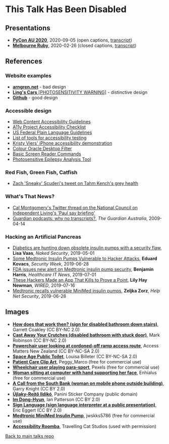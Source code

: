 # This Talk Has Been Disabled

## Presentations
 
* [**PyCon AU 2020**](https://youtube.com/watch?v=UnJ9MgmKrGg), 2020-09-05 (open captions, [transcript](transcript-pycon2021.md))
* [**Melbourne Ruby**](https://youtube.com/watch?v=wPlDNZtQ6QM), 2020-02-26 (closed captions, [transcript](transcript-melbruby.md))

## References

### Website examples

* [**arngren.net**](http://arngren.net) - bad design
* [**Ling's Cars** [PHOTOSENSITIVITY WARNING]](https://lingscars.com/) - distinctive design
* [**Github**](https://github.com) - good design

### Accessible design

* [Web Content Accessibility Guidelines](https://www.w3.org/WAI/standards-guidelines/wcag/)
* [A11y Project Accessibility Checklist](https://a11yproject.com/checklist/)
* [US Federal Plain Language Guidelines](https://plainlanguage.gov/guidelines/)
* [List of tools for accessibility testing](https://www.w3.org/WAI/ER/tools/)
* [Kristy Viers' iPhone accessibility demonstration](https://twitter.com/Kristy_Viers/status/1287189581926981634)
* [Colour Oracle Desktop Filter](http://colororacle.org)
* [Basic Screen Reader Commands](https://developer.paciellogroup.com/blog/2015/01/basic-screen-reader-commands-for-accessibility-testing/)
* [Photosensitive Epilepsy Analysis Tool](https://trace.umd.edu/peat)

### Red Fish, Green Fish, Catfish

* [Zach 'Sneaky' Scuderi's tweet on Tahm Kench's grey health](https://twitter.com/Sneaky/status/623598093674483712)

### What's That News?

* [Cal Montgomery's Twitter thread on the National Council on Independent Living's 'Paul say briefing'](https://twitter.com/Cal__Montgomery/status/1285034180397748230)
* [Guardian podcasts: why no transcripts?](https://www.theguardian.com/help/insideguardian/2009/apr/14/blogpost), *The Guardian Australia*, 2009-04-14

### Hacking an Artificial Pancreas

* [Diabetics are hunting down obsolete insulin pumps with a security flaw](https://nakedsecurity.sophos.com/2019/05/01/diabetics-are-hunting-down-obsolete-insulin-pumps-with-a-security-flaw/), **Lisa Vaas**, *Naked Security*, 2019-05-01
* [Some Medtronic Insulin Pumps Vulnerable to Hacker Attacks](https://www.securityweek.com/some-medtronic-insulin-pumps-vulnerable-hacker-attacks), **Eduard Kovacs**, *Security Week*, 2019-06-28
* [FDA issues new alert on Medtronic insulin pump security](https://www.healthcareitnews.com/news/fda-issues-new-alert-medtronic-insulin-pump-security), **Benjamin Harris**, *Healthcare IT News*, 2019-07-01
* [These Hackers Made an App That Kills to Prove a Point](https://www.wired.com/story/medtronic-insulin-pump-hack-app/), **Lily Hay Newman**, *WIRED*, 2019-07-16
* [Medtronic recalls vulnerable MiniMed insulin pumps](https://www.helpnetsecurity.com/2019/06/28/hackable-medtronic-insulin-pumps-recall/), **Zeljka Zorz**, *Help Net Security*, 2019-06-28

## Images

- [**How does that work then? (sign for disabled bathroom down stairs)**](http://bit.ly/tthbd05), Garrett Coakley (CC BY-NC 2.0)
- [**Cast Away Your Crutches (disabled bathroom with stuck door)**](http://bit.ly/tthbd06), Mark Robinson (CC BY-NC 2.0)
- [**Powerchair user looking at cordoned-off ramp access route**](http://bit.ly/tthbd07), Access Matters New Zealand (CC BY-NC-SA 2.0)
- [**Space Age Public Toilet**](http://bit.ly/tthbd08), Louisa Billeter (CC BY-NC-SA 2.0)
- [**Patient Care Clip Art**](http://bit.ly/tthbd11), Peggy_Marco (free for commercial use)
- [**Wheelchair user playing para-sport**](http://bit.ly/tthbd11-0), Pexels (free for commercial use)
- [**Woman sitting at computer with hand supporting her face**](http://bit.ly/tthbd36), Enhialus (free for commercial use)
- [**A Call from the South Bank (woman on mobile phone outside building)**](http://bit.ly/tthbd43), Garry Knight (CC BY 2.0)
- [**Újlaky-Rejtő Ildikó**](https://commons.wikimedia.org/wiki/File:Idik%C3%B3_%C3%9Ajlaky-Rejt%C5%91.jpg), Panini Sticker Company (public domain)
- [**Im Dong-Hyun**](http://bit.ly/tthbd47), Ian Patterson (CC BY 2.0)
- [**Sign Language (sign language interpreter at a public presentation)**](http://bit.ly/tthbd55), Eric Eggert (CC BY 2.0)
- [**Medtronic MiniMed Insulin Pump**](http://bit.ly/tthbd64), jwskks5786 (free for commercial use)
- [**Accessibility Roomba**](http://bit.ly/tthbd75), Travelling Cat Studios (used with permission)

[Back to main talks repo](https://github.com/lisushka/talks)

